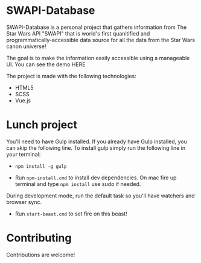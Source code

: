 SWAPI-Database
==========================

SWAPI-Database is a personal project that gathers information from The Star Wars API "SWAPI" that is world's first quanitified and programmatically-accessible data source for all the data from the Star Wars canon universe!

The goal is to make the information easily accessible using a manageable UI.
You can see the demo HERE

The project is made with the following technologies:
* HTML5
* SCSS
* Vue.js

Lunch project
==========================

You'll need to have Gulp installed. If you already have Gulp installed, you can skip the following line.
To install gulp simply run the following line in your terminal:
* `npm install -g gulp`

* Run `npm-install.cmd` to install dev dependencies. On mac fire up terminal and type `npm install` use sudo if needed.

During development mode, run the default task so you'll have watchers and browser sync.
* Run `start-beast.cmd` to set fire on this beast!

Contributing
==========================

Contributions are welcome! 
